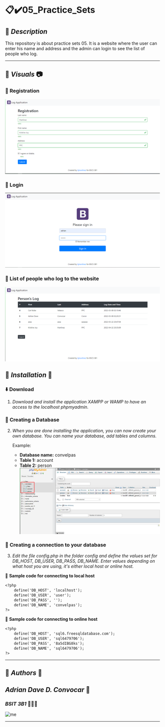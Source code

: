 # :clipboard::heavy_check_mark:**05_Practice_Sets**    

## :memo: ***Description***

This repository is about practice sets 05. It is a website where the user can enter his name and address and the admin can login to see the list of people who log.
***

## :pushpin: ***Visuals*** :camera:

### :paperclip: **Registration**
![registration](img/Screenshot_78.png)

### :paperclip: **Login**
![login](img/Screenshot_79.png)

### :paperclip: **List of people who log to the website**
![list](img/Screenshot_80.png)


## :wrench: ***Installation*** :wrench:


### :arrow_down: **Download**
1. *Download and install the application XAMPP or WAMP to have an access to the localhost phpmyadmin.*

### :hammer: **Creating a Database**
2. *When you are done installing the application, you can now create your own database. You can name your database, add tables and columns.*  

    Example:
    * **Database name:** convelpas
    * **Table 1:** account
    * **Table 2:** person   
    ![sample](img/Screenshot_81.png)


### :electric_plug: **Creating a connection to your database**
3. *Edit the file config.php in the folder config and define the values set for DB_HOST, DB_USER, DB_PASS, DB_NAME. Enter values depending on what host you are using, it's either local host or online host.*  

:scroll: **Sample code for connecting to local host**
```
<?php
    define('DB_HOST', 'localhost');
    define('DB_USER', 'user');
    define('DB_PASS', '');
    define('DB_NAME', 'convelpas');	
?>
```
:scroll: **Sample code for connecting to online host**
```
<?php
    define('DB_HOST', 'sql6.freesqldatabase.com');
    define('DB_USER', 'sql6479706');
    define('DB_PASS', '8a5dIBG8ks');
    define('DB_NAME', 'sql6479706');	
?>
```
***

## :round_pushpin: ***Authors*** :boy:
## ***Adrian Dave D. Convocar*** :beginner:
### ***BSIT 3B1*** :star2::star2::star2:
![me](img/1650634417598.jpg)

***
